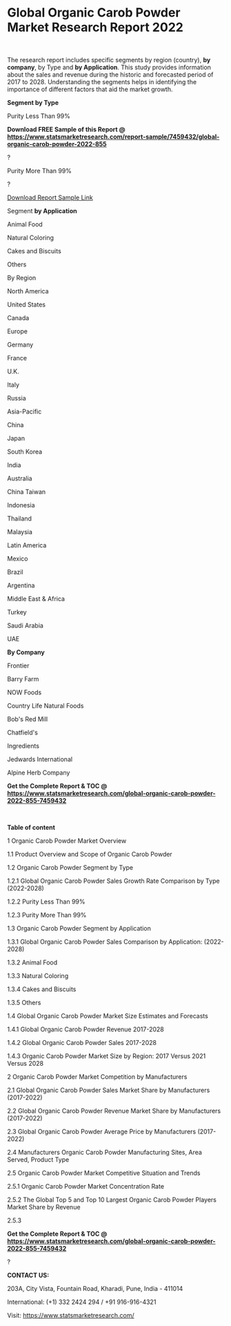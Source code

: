 <h1>Global Organic Carob Powder Market Research Report 2022</h1><br/><p>The research report includes specific segments by region (country), <strong>by company</strong>, by Type and <strong>by Application</strong>. This study provides information about the sales and revenue during the historic and forecasted period of 2017 to 2028. Understanding the segments helps in identifying the importance of different factors that aid the market growth.</p>
 
 
 
 <p><strong>Segment by Type</strong></p>
 
 
 
 <p>Purity Less Than 99%</p>
 
 
 
 <div><b>Download FREE Sample of this Report @ <a href="https://www.statsmarketresearch.com/download-free-sample/7459432/global-organic-carob-powder-2022-855">https://www.statsmarketresearch.com/report-sample/7459432/global-organic-carob-powder-2022-855</a></b></div>
 
 
 
 <p>? </p>
 
 
 
 <p>Purity More Than 99%</p>
 
 
 
 <p>? </p>
 
 
 
 <p><a href="https://www.statsmarketresearch.com/download-free-sample/7459432/global-organic-carob-powder-2022-855">Download Report Sample Link</a></p>
 
 
 
 <p>Segment <strong>by Application</strong></p>
 
 
 
 <p>Animal Food</p>
 
 
 
 <p>Natural Coloring</p>
 
 
 
 <p>Cakes and Biscuits</p>
 
 
 
 <p>Others</p>
 
 
 
 <p>By Region</p>
 
 
 
 <p>North America</p>
 
 
 
 <p>United States</p>
 
 
 
 <p>Canada</p>
 
 
 
 <p>Europe</p>
 
 
 
 <p>Germany</p>
 
 
 
 <p>France</p>
 
 
 
 <p>U.K.</p>
 
 
 
 <p>Italy</p>
 
 
 
 <p>Russia</p>
 
 
 
 <p>Asia-Pacific</p>
 
 
 
 <p>China</p>
 
 
 
 <p>Japan</p>
 
 
 
 <p>South Korea</p>
 
 
 
 <p>India</p>
 
 
 
 <p>Australia</p>
 
 
 
 <p>China Taiwan</p>
 
 
 
 <p>Indonesia</p>
 
 
 
 <p>Thailand</p>
 
 
 
 <p>Malaysia</p>
 
 
 
 <p>Latin America</p>
 
 
 
 <p>Mexico</p>
 
 
 
 <p>Brazil</p>
 
 
 
 <p>Argentina</p>
 
 
 
 <p>Middle East & Africa</p>
 
 
 
 <p>Turkey</p>
 
 
 
 <p>Saudi Arabia</p>
 
 
 
 <p>UAE</p>
 
 
 
 <p><strong>By Company</strong></p>
 
 
 
 <p>Frontier</p>
 
 
 
 <p>Barry Farm</p>
 
 
 
 <p>NOW Foods</p>
 
 
 
 <p>Country Life Natural Foods</p>
 
 
 
 <p>Bob&#39;s Red Mill</p>
 
 
 
 <p>Chatfield&#39;s</p>
 
 
 
 <p>Ingredients</p>
 
 
 
 <p>Jedwards International</p>
 
 
 
 <p>Alpine Herb Company</p>
 
 
 
 <div><b>Get the Complete Report & TOC @ <a href="https://www.statsmarketresearch.com/global-organic-carob-powder-2022-855-7459432">https://www.statsmarketresearch.com/global-organic-carob-powder-2022-855-7459432</a></b></div>
 
 
 
 <p><br />
 
 <b>Table of content</b></p>
 
 
 
 <p>1 Organic Carob Powder Market Overview<br />
 
 1.1 Product Overview and Scope of Organic Carob Powder<br />
 
 1.2 Organic Carob Powder Segment by Type<br />
 
 1.2.1 Global Organic Carob Powder Sales Growth Rate Comparison by Type (2022-2028)<br />
 
 1.2.2 Purity Less Than 99%<br />
 
 1.2.3 Purity More Than 99%<br />
 
 1.3 Organic Carob Powder Segment by Application<br />
 
 1.3.1 Global Organic Carob Powder Sales Comparison by Application: (2022-2028)<br />
 
 1.3.2 Animal Food<br />
 
 1.3.3 Natural Coloring<br />
 
 1.3.4 Cakes and Biscuits<br />
 
 1.3.5 Others<br />
 
 1.4 Global Organic Carob Powder Market Size Estimates and Forecasts<br />
 
 1.4.1 Global Organic Carob Powder Revenue 2017-2028<br />
 
 1.4.2 Global Organic Carob Powder Sales 2017-2028<br />
 
 1.4.3 Organic Carob Powder Market Size by Region: 2017 Versus 2021 Versus 2028<br />
 
 2 Organic Carob Powder Market Competition by Manufacturers<br />
 
 2.1 Global Organic Carob Powder Sales Market Share by Manufacturers (2017-2022)<br />
 
 2.2 Global Organic Carob Powder Revenue Market Share by Manufacturers (2017-2022)<br />
 
 2.3 Global Organic Carob Powder Average Price by Manufacturers (2017-2022)<br />
 
 2.4 Manufacturers Organic Carob Powder Manufacturing Sites, Area Served, Product Type<br />
 
 2.5 Organic Carob Powder Market Competitive Situation and Trends<br />
 
 2.5.1 Organic Carob Powder Market Concentration Rate<br />
 
 2.5.2 The Global Top 5 and Top 10 Largest Organic Carob Powder Players Market Share by Revenue<br />
 
 2.5.3</p>
 
 
 
 <div><b>Get the Complete Report & TOC @ <a href="https://www.statsmarketresearch.com/global-organic-carob-powder-2022-855-7459432">https://www.statsmarketresearch.com/global-organic-carob-powder-2022-855-7459432</a></b></div>
 
 
 
 <p>? </p>
 
 
 
 <p><b>CONTACT US:</b><br />
 
 203A, City Vista, Fountain Road, Kharadi, Pune, India - 411014<br />
 
 International: (+1) 332 2424 294 / +91 916-916-4321<br />
 
 Visit: <a href="https://www.statsmarketresearch.com/">https://www.statsmarketresearch.com/</a></p>